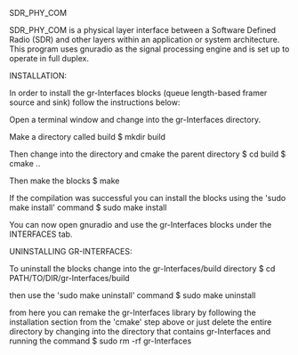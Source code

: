 SDR_PHY_COM

SDR_PHY_COM is a physical layer interface between a Software Defined Radio (SDR) and other layers within an application or system architecture. This program uses gnuradio as the signal processing engine and is set up to operate in full duplex.

INSTALLATION:

In order to install the gr-Interfaces blocks (queue length-based framer source and sink) follow the instructions below:

Open a terminal window and change into the gr-Interfaces directory.

Make a directory called build
$ mkdir build

Then change into the directory and cmake the parent directory
$ cd build
$ cmake ..

Then make the blocks
$ make

If the compilation was successful you can install the blocks using the 'sudo make install' command
$ sudo make install

You can now open gnuradio and use the gr-Interfaces blocks under the INTERFACES tab.

UNINSTALLING GR-INTERFACES:

To uninstall the blocks change into the gr-Interfaces/build directory
$ cd PATH/TO/DIR/gr-Interfaces/build

then use the 'sudo make uninstall' command
$ sudo make uninstall

from here you can remake the gr-Interfaces library by following the installation section from the 'cmake' step above or just delete the entire directory by changing into the directory that contains gr-Interfaces and running the command
$ sudo rm -rf gr-Interfaces

